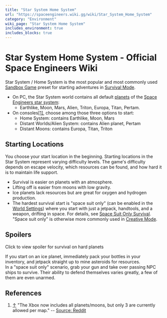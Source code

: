 ```yaml
---
title: "Star System Home System"
url: "https://spaceengineers.wiki.gg/wiki/Star_System_Home_System"
category: "Environment"
wiki_page: "Star System Home System"
includes_environment: true
includes_blocks: true
---
```


# Star System Home System - Official Space Engineers Wiki

Star System / Home System is the most popular and most commonly used [Sandbox Game](https://spaceengineers.wiki.gg/wiki/Sandbox_Game "Sandbox Game") preset for starting adventures in [Survival Mode](https://spaceengineers.wiki.gg/wiki/Survival_Mode "Survival Mode").

*   On PC, the Star System world contains all default [planets](https://spaceengineers.wiki.gg/wiki/Planets "Planets") of the [Space Engineers star system](https://spaceengineers.wiki.gg/wiki/Star_System "Star System"):
    *   Earthlike, Moon, Mars, Alien, Triton, Europa, Titan, Pertam.
*   On consoles[\[1\]](#cite_note-1), choose among those three options to start:
    *   Home System: contains Earthlike, Moon, Mars
    *   Distant Worlds/Alien System: contains Alien planet, Pertam
    *   Distant Moons: contains Europa, Titan, Triton

## Starting Locations

You choose your start location in the beginning. Starting locations in the Star System represent varying difficulty levels. The game's difficulty depends on escape velocity, which resources can be found, and how hard it is to maintain life support.

*   Survival is easier on planets with an atmosphere.
*   Lifting off is easier from moons with low gravity.
*   Ice planets lack resources but are great for oxygen and hydrogen production.
*   The hardest survival start is "space suit only" (can be enabled in the [World Settings](https://spaceengineers.wiki.gg/wiki/World_Settings "World Settings")) where you start with just a jetpack, handtools, and a weapon, drifting in space. For details, see [Space Suit Only Survival](https://spaceengineers.wiki.gg/wiki/Space_Suit_Only_Survival "Space Suit Only Survival"). "Space suit only" is otherwise more commonly used in [Creative Mode](https://spaceengineers.wiki.gg/wiki/Creative_Mode "Creative Mode").

## Spoilers

Click to view spoiler for survival on hard planets

If you start on an ice planet, immediately pack your bottles in your inventory, and jetpack straight up to mine asteroids for resources.  
In a "space suit only" scenario, grab your gun and take over passing NPC ships to survive. Their ability to defend themselves varies greatly, a few of them are even unarmed.

## References

1.  [↑](#cite_ref-1 "Jump up") "The Xbox now includes all planets/moons, but only 3 are currently allowed per map." -- [Source: Reddit](https://www.reddit.com/r/spaceengineers/wiki/faq/xbox#wiki_differences_between_xbox_versions_and_pc.3F)